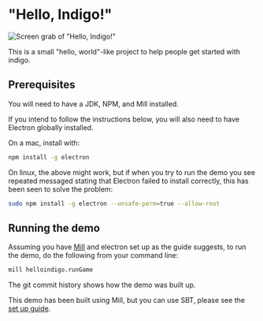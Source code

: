 # "Hello, Indigo!"

![Screen grab of "Hello, Indigo!"](screenshot.png)

This is a small "hello, world"-like project to help people get started with indigo.

## Prerequisites

You will need to have a JDK, NPM, and Mill installed.

If you intend to follow the instructions below, you will also need to have Electron globally installed.

On a mac, install with:

```bash
npm install -g electron
```

On linux, the above might work, but if when you try to run the demo you see repeated messaged stating that Electron failed to install correctly, this has been seen to solve the problem:

```bash
sudo npm install -g electron --unsafe-perm=true --allow-root
```

## Running the demo

Assuming you have [Mill](http://www.lihaoyi.com/mill/) and electron set up as the guide suggests, to run the demo, do the following from your command line:

```bash
mill helloindigo.runGame
```

The git commit history shows how the demo was built up.

This demo has been built using Mill, but you can use SBT, please see the [set up guide](https://indigoengine.io/docs/quickstart/setup-and-configuration).


